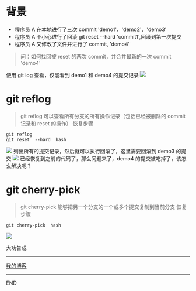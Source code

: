 # 背景

- 程序员 A 在本地进行了三次 commit 'demo1'、'demo2'、'demo3'
- 程序员 A 不小心进行了回滚 git reset --hard 'commit1',回滚到第一次提交
- 程序员 A 又修改了文件并进行了 commit, 'demo4'

> 问：如何找回被 reset 的两次 commit，并合并最新的一次 commit 'demo4'

使用 git log 查看，仅能看到 demo1 和 demo4 的提交记录
![](https://upload-images.jianshu.io/upload_images/10390288-d7a342e7b9d7844b.png?imageMogr2/auto-orient/strip%7CimageView2/2/w/1240)

# git reflog

> git reflog 可以查看所有分支的所有操作记录（包括已经被删除的 commit 记录和 reset 的操作）
> 恢复步骤

```
git reflog
git reset  --hard  hash
```

![](https://upload-images.jianshu.io/upload_images/10390288-5498290adc23bd74.png?imageMogr2/auto-orient/strip%7CimageView2/2/w/1240)
列出所有的提交记录，然后就可以执行回滚了，这里需要回滚到 demo3 的提交
![](https://upload-images.jianshu.io/upload_images/10390288-ba529e1fe298d795.png?imageMogr2/auto-orient/strip%7CimageView2/2/w/1240)
已经恢复到之前的代码了，那么问题来了，demo4 的提交被吃掉了，该怎么解决呢？

# git cherry-pick

> git cherry-pick 能够把另一个分支的一个或多个提交复制到当前分支
> 恢复步骤

```
git cherry-pick  hash
```

![](https://upload-images.jianshu.io/upload_images/10390288-057b7c2ce2766f35.png?imageMogr2/auto-orient/strip%7CimageView2/2/w/1240)

大功告成

---

[我的博客](https://github.com/zhongzihao1996/my-blog/tree/master)

---

END


